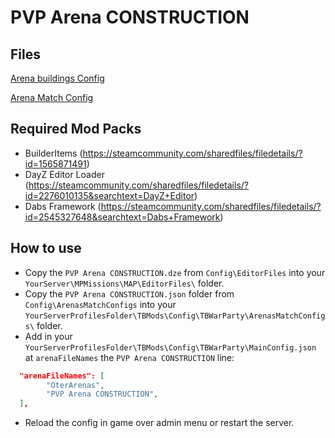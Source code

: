 # PVP Arena CONSTRUCTION

## Files

<a href="./ArenaBuildingConfig/PVP Arena CONSTRUCTION.json" download>Arena buildings Config</a>

<a href="./ArenaMatchConfig/PVP Arena CONSTRUCTION.json" download>Arena Match Config</a>

## Required Mod Packs

- BuilderItems (https://steamcommunity.com/sharedfiles/filedetails/?id=1565871491)
- DayZ Editor Loader (https://steamcommunity.com/sharedfiles/filedetails/?id=2276010135&searchtext=DayZ+Editor)
- Dabs Framework (https://steamcommunity.com/sharedfiles/filedetails/?id=2545327648&searchtext=Dabs+Framework)

## How to use
- Copy the `PVP Arena CONSTRUCTION.dze` from `Config\EditorFiles` into your `YourServer\MPMissions\MAP\EditorFiles\` folder.
- Copy the `PVP Arena CONSTRUCTION.json` folder from `Config\ArenasMatchConfigs` into your `YourServerProfilesFolder\TBMods\Config\TBWarParty\ArenasMatchConfigs\` folder.
- Add in your `YourServerProfilesFolder\TBMods\Config\TBWarParty\MainConfig.json` at `arenaFileNames` the `PVP Arena CONSTRUCTION` line:
```json
  "arenaFileNames": [
        "OterArenas",
        "PVP Arena CONSTRUCTION",
  ],
```
- Reload the config in game over admin menu or restart the server.